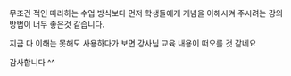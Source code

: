 무조건 적인 따라하는 수업 방식보다 먼저 학생들에게 개념을 이해시켜 주시려는 강의 방법이 너무 좋은것 같습니다.



지금 다 이해는 못해도 사용하다가 보면 강사님 교육 내용이 떠오를 것 같네요



감사합니다 ^^
